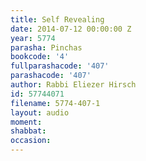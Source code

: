 ```yaml
---
title: Self Revealing
date: 2014-07-12 00:00:00 Z
year: 5774
parasha: Pinchas
bookcode: '4'
fullparashacode: '407'
parashacode: '407'
author: Rabbi Eliezer Hirsch
id: 57744071
filename: 5774-407-1
layout: audio
moment: 
shabbat: 
occasion: 
---
```


